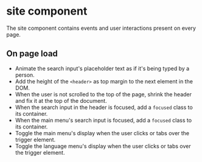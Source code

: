 # site component
The site component contains events and user interactions present on every page.

## On page load
* Animate the search input's placeholder text as if it's being typed by a person.
* Add the height of the `<header>` as top margin to the next element in the DOM.
* When the user is not scrolled to the top of the page, shrink the header and fix it at the top of the document.
* When the search input in the header is focused, add a `focused` class to its container. 
* When the main menu's search input is focused, add a `focused` class to its container. 
* Toggle the main menu's display when the user clicks or tabs over the trigger element.
* Toggle the language menu's display when the user clicks or tabs over the trigger element.

